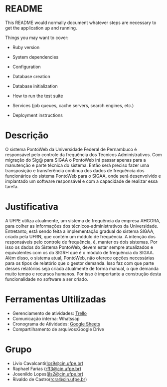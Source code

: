 # README

This README would normally document whatever steps are necessary to get the
application up and running.

Things you may want to cover:

* Ruby version

* System dependencies

* Configuration

* Database creation

* Database initialization

* How to run the test suite

* Services (job queues, cache servers, search engines, etc.)

* Deployment instructions

# Descrição
O sistema PontoWeb da Universidade Federal de Pernambuco é responsável pelo controle da frequência dos Técnicos Administrativos. Com migração do Sig@ para SIGAA o PontoWeb irá passar apenas para a manutenção e parte técnica do sistema. Então será preciso fazer uma transposição  e transferência contínua dos dados de frequência dos funcionários do sistema PontoWeb para o SIGAA, onde será desenvolvido e implantado um software responsável e com a capacidade de realizar essa tarefa.

# Justificativa
A UFPE utiliza atualmente, um sistema de frequência da empresa AHGORA, para colher as informações dos técnicos-administrativos da Universidade. Entretanto, está sendo feita a implementação gradual do sistema SIGAA, criado pela UFRN, que contém um módulo de frequência. A intenção dos responsáveis pelo controle de frequência, é, manter os dois sistemas. Por isso os dados do Sistema PontoWeb, devem estar sempre atualizados e equivalentes com os do SIGRH que é o módulo de frequência do SIGAA.
Além disso, o sistema atual, PontoWeb, não oferece opções necessárias para os tipos de relatório que o gestor demanda. Isso faz com que parte desses relatórios seja criada atualmente de forma manual, o que demanda muito tempo e recursos humanos. Por isso é importante a construção desta funcionalidade no software a ser criado.




# Ferramentas Ultilizadas
- Gerenciamento de atividades: [Trello](https://trello.com/b/ajdE1DaT/engenharia-de-software)
- Comunicação interna: Whatssap
- Cronograma de Atividades: [Google Sheets](http://bit.do/eMZEi)
- Compartilhamento de arquivos:Google Drive

# Grupo
- Livio Cavalcanti(lcs9@cin.ufpe.br)
- Raphael Farias (rff3@cin.ufpe.br)
- Josenildo Lopes(jls2@cin.ufpe.br)
- Rivaldo de Castro(rcra@cin.ufpe.br)
